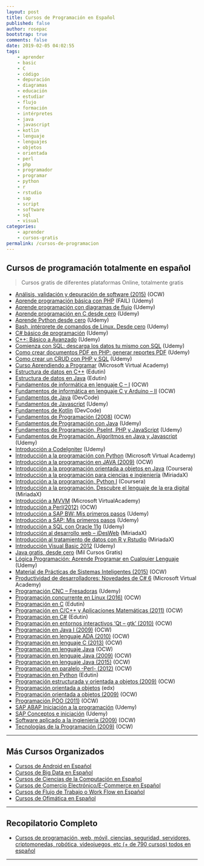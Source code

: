 ```yaml
---
layout: post
title: Cursos de Programación en Español
published: false
author: rosepac
bootstrap: true
comments: false
date: 2019-02-05 04:02:55
tags:
    - aprender
    - basic
    - C
    - código
    - depuración
    - diagramas
    - educación
    - estudiar
    - flujo
    - formación
    - intérpretes
    - java
    - javascript
    - kotlin
    - lenguaje
    - lenguajes
    - objetos
    - orientada
    - perl
    - php
    - programador
    - programar
    - python
    - r
    - rstudio
    - sap
    - script
    - software
    - sql
    - visual
categories:
    - aprender
    - cursos-gratis
permalink: /cursos-de-programacion
---
```

## Cursos de programación totalmente en español

> Cursos gratis de diferentes plataformas Online, totalmente gratis

  * [Análisis, validación y depuración de software (2015)]() (OCW)
  * [Aprende programación básica con PHP][1] (FAIL) (Udemy)
  * [Aprende programación con diagramas de flujo][2] (Udemy)
  * [Aprende programación en C desde cero][3] (Udemy)
  * [Aprende Python desde cero][4] (Udemy)
  * [Bash, intérprete de comandos de Linux. Desde cero][5] (Udemy)
  * [C# básico de programación][6] (Udemy)
  * [C++: Básico a Avanzado][7] (Udemy)
  * [Comienza con SQL: descarga los datos tu mismo con SQL][8] (Udemy)
  * [Como crear documentos PDF en PHP: generar reportes PDF][9] (Udemy)
  * [Como crear un CRUD con PHP y SQL][10] (Udemy)
  * [Curso Aprendiendo a Programar][11] (Microsoft Virtual Academy)
  * [Estructura de datos en C++][12] (Edutin)
  * [Estructura de datos en Java][13] (Edutin)
  * [Fundamentos de informática en lenguaje C &#8211; I][14] (OCW)
  * [Fundamentos de informática en lenguaje C y Arduino &#8211; II][15] (OCW)
  * [Fundamentos de Java][16] (DevCode)
  * [Fundamentos de Javascript][17] (Udemy)
  * [Fundamentos de Kotlin][18] (DevCode)
  * [Fundamentos de Programación (2008)][19] (OCW)
  * [Fundamentos de Programación con Java][20] (Udemy)
  * [Fundamentos de Programación, PseInt, PHP y JavaScript][21] (Udemy)
  * [Fundamentos de Programación. Algoritmos en Java y Javascript][22] (Udemy)
  * [Introducción a CodeIgniter][23] (Udemy)
  * [Introducción a la programación con Python][24] (Microsoft Virtual Academy)
  * [Introducción a la programación en JAVA (2009)][25] (OCW)
  * [Introducción a la programación orientada a objetos en Java][26] (Coursera)
  * [Introducción a la programación para ciencias e ingieniería][27] (MiriadaX)
  * [Introducción a la programación, Python I][28] (Coursera)
  * [Introducción a la programación. Descubre el lenguaje de la era digital][29] (MiriadaX)
  * [Introducción a MVVM][30] (Microsoft VirtualAcademy)
  * [Introducción a Perl(2012)][31] (OCW)
  * [Introducción a SAP BW: Mis primeros pasos][32] (Udemy)
  * [Introducción a SAP: Mis primeros pasos][33] (Udemy)
  * [Introducción a SQL con Oracle 11g][34] (Udemy)
  * [Introducción al desarrollo web &#8211; iDesWeb][35] (MiriadaX)
  * [Introducción al tratamiento de datos con R y Rstudio][36] (MiriadaX)
  * [Introducción Visual Basic 2012][37] (Udemy)
  * [Java gratis, desde cero][38] (Mil Cursos Gratis)
  * [Lógica Programación: Aprende Programar en Cualquier Lenguaje][39] (Udemy)
  * [Material de Prácticas de Sistemas Inteligentes (2015)][40] (OCW)
  * [Productividad de desarrolladores: Novedades de C# 6][41] (Microsoft Virtual Academy)
  * [Programación CNC &#8211; Fresadoras][42] (Udemy)
  * [Programación concurrente en Linux (2016)][43] (OCW)
  * [Programación en C][44] (Edutin)
  * [Programación en C/C++ y Aplicaciones Matemáticas (2011)][45] (OCW)
  * [Programación en C#][46] (Edutin)
  * [Programación en entornos interactivos &#8216;Qt &#8211; gtk&#8217; (2010)][47] (OCW)
  * [Programación en Java I (2009)][48] (OCW)
  * [Programación en lenguaje ADA (2010)][49] (OCW)
  * [Programación en lenguaje C (2013)][50] (OCW)
  * [Programación en lenguaje Java][51] (OCW)
  * [Programación en lenguaje Java (2009)][52] (OCW)
  * [Programación en lenguaje Java (2015)][53] (OCW)
  * [Programación en paralelo -Perl- (2012)][54] (OCW)
  * [Programación en Python][55] (Edutin)
  * [Programación estructurada y orientada a objetos (2009)][56] (OCW)
  * [Programación orientada a objetos][57] (edx)
  * [Programación orientada a objetos (2009)][58] (OCW)
  * [Programación POO (2011)][59] (OCW)
  * [SAP ABAP Iniciación a la programación][60] (Udemy)
  * [SAP Conceptos e iniciación][61] (Udemy)
  * [Software aplicado a la ingieniería (2009)][62] (OCW)
  * [Tecnologías de la Programación (2009)][63] (OCW)

* * *

## Más Cursos Organizados

  * [Cursos de Android en Español][64]
  * [Cursos de Big Data en Español][65]
  * [Cursos de Ciencias de la Computación en Español][66]
  * [Cursos de Comercio Electrónico/E-Commerce en Español][67]
  * [Cursos de Flujo de Trabajo o Work Flow en Español][68]
  * [Cursos de Ofimática en Español][69]

* * *

## Recopilatorio Completo

  * [Cursos de programación, web, móvil, ciencias, seguridad, servidores, criptomonedas, robótica, videojuegos, etc (+ de 790 cursos) todos en español][70]

* * *

 [1]: https://www.udemy.com/aprende-programacion-basica-con-php
 [2]: https://www.udemy.com/programacion-desde-cero-con-diagramas-de-flujo
 [3]: https://www.udemy.com/fundamentos-de-programacion-en-c-basico-avanzado
 [4]: https://www.udemy.com/aprende-python-desde-cero-b
 [5]: https://www.udemy.com/shell-interprete-de-comandos-de-linux-aprende-desde-cero
 [6]: https://www.udemy.com/-programacion
 [7]: https://www.udemy.com/curso-de-cpp-basico-a-avanzado
 [8]: https://www.udemy.com/comienza-con-sql
 [9]: https://www.udemy.com/como-crear-documentos-pdf-en-php-generar-reportes-pdf
 [10]: https://www.udemy.com/como-crear-un-crud-con-php-y-sql-server
 [11]: https://mva.microsoft.com/es-es/training-courses/curso-aprendiendo-a-programar-8865
 [12]: https://edutin.com/curso-de-estructura-de-datos-en-c-++-3831
 [13]: https://edutin.com/curso-de-estructuras-de-datos-en-java-3828
 [14]: https://ocw.uca.es/course/view.php?id=31
 [15]: https://ocw.uca.es/course/view.php?id=74
 [16]: https://devcode.la/cursos/fundamentos-java
 [17]: https://www.udemy.com/fundamentos-de-javascript
 [18]: https://devcode.la/cursos/kotlin
 [19]: https://ocw.upm.es/ciencia-de-la-computacion-e-inteligencia-artificial/fundamentos-programacion
 [20]: https://www.udemy.com/fundamentos-de-programacion-con-java
 [21]: https://www.udemy.com/fundamentos-de-programacion-aprende-con-pseudocodigo-pseint
 [22]: https://www.udemy.com/fundamentos-de-programacion-algoritmos-en-java-y-javascript
 [23]: https://www.udemy.com/introduccion-codeigniter
 [24]: https://mva.microsoft.com/es-es/training-courses/introduccin-a-la-programacin-con-python-8360
 [25]: https://ocw.ehu.eus/pluginfile.php/5429/mod_resource/content/1/intro_java/Course_listing.html
 [26]: https://www.coursera.org/learn/introduccion-programacion-java
 [27]: https://miriadax.net/web/introduccion-programacion-ciencias-ingenieria-2edicion
 [28]: https://www.coursera.org/learn/aprendiendo-programar-python
 [29]: https://miriadax.net/web/introduccion-a-la-programacion-descubre-el-lenguaje-de-la-era-digital-5-edicion-
 [30]: https://mva.microsoft.com/es-es/training-courses/introduccin-a-mvvm-11727
 [31]: https://campusvirtual.ull.es/ocw/course/view.php?id=43
 [32]: https://www.udemy.com/introduccion-a-sap-bw
 [33]: https://www.udemy.com/curso-de-introduccion-a-sap
 [34]: https://www.udemy.com/introduccion-a-sql-con-oracle-11g
 [35]: https://miriadax.net/web/introduccion_desarrollo_web
 [36]: https://miriadax.net/web/aprende-r-rstudio
 [37]: https://www.udemy.com/introduccion-visual-basic-2012
 [38]: https://www.milcursosgratis.com/curso-de-java-gratis/
 [39]: https://www.udemy.com/logica-programacion-aprende-programar-en-cualquier-lenguaje
 [40]: https://ocw.um.es/ingenierias/material-de-practicas-de-sistemas-inteligentes
 [41]: https://mva.microsoft.com/es-es/training-courses/productividad-de-desarrolladores-novedades-de-c-6-8733
 [42]: https://www.udemy.com/programacioncnc
 [43]: https://ocw.ehu.eus/course/view.php?id=399
 [44]: https://edutin.com/curso-de-programacion-en-c-completo-3511
 [45]: https://ocw.um.es/ciencias/programacion-en-c-c-y-aplicaciones-matematicas
 [46]: https://edutin.com/curso-de-Windows-Server-2008-R2-1989
 [47]: https://ocw.ua.es/es/ingenieria-y-arquitectura/programacion-en-entornos-interactivos-2010.html
 [48]: https://ocw.upm.es/lenguajes-y-sistemas-informaticos/programacion-en-java-i
 [49]: https://ocw.unican.es/course/view.php?id=185
 [50]: https://ocw.uc3m.es/ingenieria-informatica/programacion-en-lenguaje-c-2013
 [51]: https://ocw.uc3m.es/historico/programacion-java
 [52]: https://ocw.unican.es/course/view.php?id=217
 [53]: https://ocw.unican.es/course/view.php?id=26
 [54]: https://campusvirtual.ull.es/ocw/course/view.php?id=44
 [55]: https://edutin.com/curso-de-programacion-en-python-basico-3772
 [56]: https://ocw.ehu.eus/pluginfile.php/8584/mod_resource/content/1/program_estruc/Course_listing.html
 [57]: https://www.edx.org/es/course/programacion-orientada-objetos-mexicox-upevipn02x
 [58]: https://ocw.ua.es/es/ingenieria-y-arquitectura/programacion-orientada-a-objetos-2009.html
 [59]: https://ocw.ua.es/es/ingenieria-y-arquitectura/programacion-3-2011.html
 [60]: https://www.udemy.com/sap-abap-iniciacion-a-la-programacion
 [61]: https://www.udemy.com/sap-conceptos-e-iniciacion
 [62]: https://ocw.ehu.eus/pluginfile.php/9339/mod_resource/content/1/software_mate/guia-docente/index.html
 [63]: https://ocw.um.es/ingenierias/tecnologia-de-la-programacion
 [64]: https://mundoframework.com/cursos-android/
 [65]: https://mundoframework.com/cursos-big-data/
 [66]: https://mundoframework.com/cursos-ciencias-computacion/
 [67]: https://mundoframework.com/cursos-de-comercio-electronico/
 [68]: https://mundoframework.com/cursos-de-flujo-de-trabajo-o-work-flow/
 [69]: https://mundoframework.com/cursos-de-ofimatica/
 [70]: https://mundoframework.com/cursos-de-programacion-web-movil-ciencias-seguridad-servidores-criptomonedas/